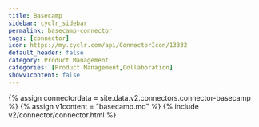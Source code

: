 ```yaml
---
title: Basecamp
sidebar: cyclr_sidebar
permalink: basecamp-connector
tags: [connector]
icon: https://my.cyclr.com/api/ConnectorIcon/13332
default_header: false
category: Product Management
categories: [Product Management,Collaboration]
showv1content: false
---
```

{% assign connectordata = site.data.v2.connectors.connector-basecamp %}
{% assign v1content = "basecamp.md" %}
{% include v2/connector/connector.html %}	